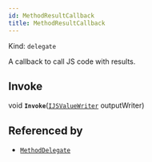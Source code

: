 ```yaml
---
id: MethodResultCallback
title: MethodResultCallback
---
```


Kind: `delegate`

A callback to call JS code with results.

## Invoke
void **`Invoke`**([`IJSValueWriter`](IJSValueWriter) outputWriter)





## Referenced by
- [`MethodDelegate`](MethodDelegate)
